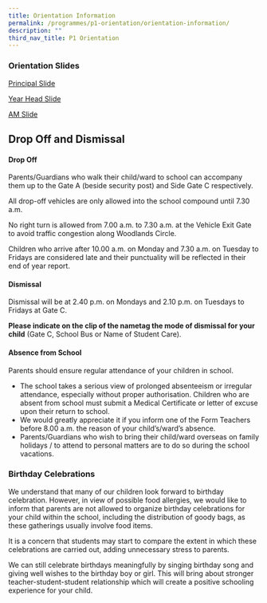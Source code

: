 ```yaml
---
title: Orientation Information
permalink: /programmes/p1-orientation/orientation-information/
description: ""
third_nav_title: P1 Orientation
---
```


### Orientation Slides


[Principal Slide](/files/P%20-%20P1%20Orientation%202022.pdf)
  
[Year Head Slide](/files/YH%20-%20P1%20Orientation%202022.pdf)

[AM Slide](/files/AM%20-%20P1%20Orientation%202022.pdf)

## Drop Off and Dismissal
  
#### Drop Off

  

Parents/Guardians who walk their child/ward to school can accompany them up to the Gate A (beside security post) and Side Gate C respectively.

  

All drop-off vehicles are only allowed into the school compound until 7.30 a.m.

  

No right turn is allowed from 7.00 a.m. to 7.30 a.m. at the Vehicle Exit Gate to avoid traffic congestion along Woodlands Circle.

  

Children who arrive after 10.00 a.m. on Monday and 7.30 a.m. on Tuesday to Fridays are considered late and their punctuality will be reflected in their end of year report.

  

#### Dismissal 

Dismissal will be at 2.40 p.m. on Mondays and 2.10 p.m. on Tuesdays to Fridays at Gate C.  

  

**Please indicate on the clip of the nametag the mode of dismissal for your child** (Gate C, School Bus or Name of Student Care). 

  

#### Absence from School

Parents should ensure regular attendance of your children in school. 

*   The school takes a serious view of prolonged absenteeism or irregular attendance, especially without proper authorisation. Children who are absent from school must submit a Medical Certificate or letter of excuse upon their return to school.
*   We would greatly appreciate it if you inform one of the Form Teachers before 8.00 a.m. the reason of your child’s/ward’s absence.
*   Parents/Guardians who wish to bring their child/ward overseas on family holidays / to attend to personal matters are to do so during the school vacations.

  

### Birthday Celebrations
  
We understand that many of our children look forward to birthday celebration. However, in view of possible food allergies, we would like to inform that parents are not allowed to organize birthday celebrations for your child within the school, including the distribution of goody bags, as these gatherings usually involve food items.

  

It is a concern that students may start to compare the extent in which these celebrations are carried out, adding unnecessary stress to parents.

  

We can still celebrate birthdays meaningfully by singing birthday song and giving well wishes to the birthday boy or girl. This will bring about stronger teacher-student-student relationship which will create a positive schooling experience for your child.